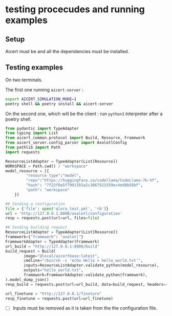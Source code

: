 # testing procecudes and running examples 

## Setup 
Aicert must be and all the dependencies must be installed. 

## Testing examples
On two terminals. 

The first one running `aicert-server` :
```bash 
export AICERT_SIMULATION_MODE=1
poetry shell && poetry install && aicert-server
```

On the second one, which will be the client :
run `python3` interpreter after a poetry shell. 

```python
from pydantic import TypeAdapter
from typing import List
from aicert_common.protocol import Build, Resource, Framework
from aicert_server.config_parser import AxolotlConfig
from pathlib import Path
import requests

ResourceListAdapter = TypeAdapter(List[Resource])
WORKSPACE = Path.cwd() / "workspace"
model_resource = [{
         "resource_type":"model",
         "repo":"https://huggingface.co/codellama/CodeLlama-7b-hf",
         "hash": "7f22f0a5f7991355a2c3867923359ec4ed0b58bf",
         "path": "workspace"
    }]

## Sending a configuration 
file = {'file': open('qlora_test.yml', 'rb')}
url = 'http://127.0.0.1:8000/axolotl/configuration'
resp = requests.post(url=url, files=file)

## Sending building request
ResourceListAdapter = TypeAdapter(List[Resource])
framework={"framework": "axolotl"}
FrameworkAdapter = TypeAdapter(Framework)
url_build = "http://127.0.0.1:8000/build"
build_request = Build(
        image="@local/aicertbase:latest",
        cmdline="/bin/sh -c 'echo Hello > hello_world.txt'",
        inputs=ResourceListAdapter.validate_python(model_resource),
        outputs="hello_world.txt",
        framework=FrameworkAdapter.validate_python(framework),
).model_dump_json()
resp_build = requests.post(url=url_build, data=build_request, headers={"Content-Type": "application/json"})

url_finetune = "http://127.0.0.1/fineture"
resp_finetune = requests.post(url=url_finetune)

```

- [ ] Inputs must be removed as it is taken from the the configuration file. 
